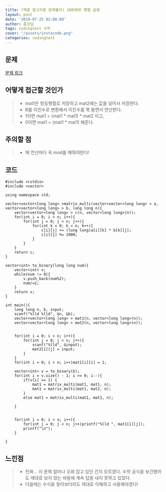 ```yaml
---
title: (백준 알고리즘 문제풀이) 10830번 행렬 곱셈
layout: post
date: '2019-07-25 02:00:00'
author: 줌코딩
tags: codingtest 수학
cover: "/assets/instacode.png"
categories: codingtest
---
```


## 문제

[문제 링크](https://www.acmicpc.net/problem/10830)

## 어떻게 접근할 것인가

>* mat1은 항등행렬로 저장하고 mat2에는 값을 넣어서 저장한다.
>* B를 이진수로 변환해서 이진수를 쭉 돌면서 연산한다.
>* 1이면 mat1 = (mat1 \* mat1) \* mat2 이고,
>* 0이면 mat1 = (mat1 * mat1) 해준다.

## 주의할 점

>* 매 연산마다 꼭 mod를 해줘야한다!

## 코드

    #include <cstdio>
    #include <vector>

    using namespace std;

    vector<vector<long long> >matrix_multi(vector<vector<long long> > a, vector<vector<long long> > b, long long n){
        vector<vector<long long> > c(n, vector<long long>(n));
        for(int i = 0; i < n; i++){
            for(int j = 0; j < n; j++){
                for(int k = 0; k < n; k++){
                    c[i][j] += (long long)a[i][k] * b[k][j];
                    c[i][j] %= 1000;
                }
            }
        }
        return c;
    }

    vector<int> to_binary(long long num){
        vector<int> v;
        while(num != 0){
            v.push_back(num%2);
            num/=2;
        }
        return v;
    }

    int main(){
        long long n, b, input;
        scanf("%lld %lld", &n, &b);
        vector<vector<long long> > mat1(n, vector<long long>(n));
        vector<vector<long long> > mat2(n, vector<long long>(n));


        for(int i = 0; i < n; i++){
            for(int j = 0; j < n; j++){
                scanf("%lld", &input);
                mat2[i][j] = input;
            }
        }
        for(int i = 0; i < n; i++)mat1[i][i] = 1;
        
        vector<int> v = to_binary(b);
        for(int i = v.size() - 1; i >= 0; i--){
            if(v[i] == 1) {
                mat1 = matrix_multi(mat1, mat1, n);
                mat1 = matrix_multi(mat1, mat2, n);
            }
            else mat1 = matrix_multi(mat1, mat1, n);

        }
        

        for(int i = 0; i < n; i++){
            for(int j = 0; j < n; j++)printf("%lld ", mat1[i][j]);
            printf("\n");
        }
        
    }

## 느낀점

>* 진짜... 이 문제 얼마나 오래 잡고 있던 건지 모르겠다. 수학 공식을 보긴했어도 제대로 보지 않는 바람에 계속 답을 내지 못하고 있었다.
>* 다음에는 수식을 찾아보더라도 제대로 이해하고 사용해야겠다!

